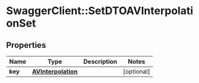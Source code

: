 # SwaggerClient::SetDTOAVInterpolationSet

## Properties
Name | Type | Description | Notes
------------ | ------------- | ------------- | -------------
**key** | [**AVInterpolation**](AVInterpolation.md) |  | [optional] 


